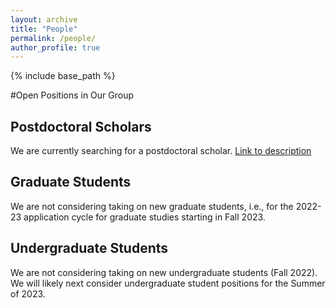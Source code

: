 ```yaml
---
layout: archive
title: "People"
permalink: /people/
author_profile: true
---
```


{% include base_path %}

#Open Positions in Our Group

## Postdoctoral Scholars
We are currently searching for a postdoctoral scholar. [Link to description](https://docs.google.com/document/d/1ldFUu_svRoTeWdgn4E-hS5Y9855Ryro6dSyUcC8guuw/edit#)

## Graduate Students
We are not considering taking on new graduate students, i.e., for the 2022-23 application cycle for graduate studies starting in Fall 2023.

## Undergraduate Students
We are not considering taking on new undergraduate students (Fall 2022). We will likely next consider undergraduate student positions for the Summer of 2023.

